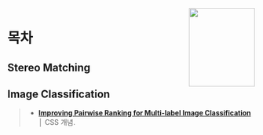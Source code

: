 <img src="../../ASSETS/table-of-contents.png" alt="" align="right" width="134" height="160">

# 목차


## Stereo Matching

## Image Classification
> - __[Improving Pairwise Ranking for Multi-label Image Classification](.ImageClassification/00.md)__ │ CSS 개념.
